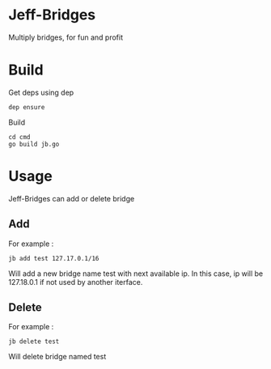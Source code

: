 # Jeff-Bridges

Multiply bridges, for fun and profit

# Build

Get deps using dep

    dep ensure

Build

    cd cmd
    go build jb.go

# Usage

Jeff-Bridges can add or delete bridge

## Add

For example :

    jb add test 127.17.0.1/16

Will add a new bridge name test with next available ip. In this case, ip will be 127.18.0.1 if not used by another iterface.

## Delete

For example :

    jb delete test

Will delete bridge named test
